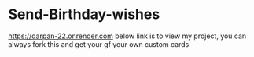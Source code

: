 # Send-Birthday-wishes

https://darpan-22.onrender.com below link is to view my project, you can always fork this and get your gf your own custom cards

